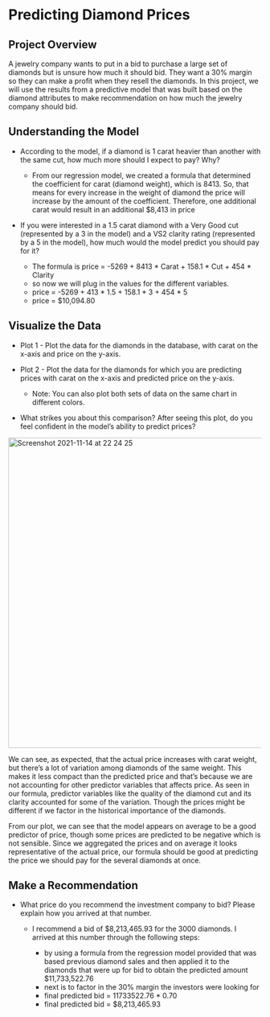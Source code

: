 # Predicting Diamond Prices

## Project Overview

A jewelry company wants to put in a bid to purchase a large set of diamonds but is unsure how much it should bid. They want a 30% margin so they can make a profit when they resell the diamonds. In this project, we will use the results from a predictive model that was built based on the diamond attributes to make recommendation on how much the jewelry company should bid.

## Understanding the Model

- According to the model, if a diamond is 1 carat heavier than another with the same cut, how much more should I expect to pay? Why? 

   * From our regression model, we created a formula that determined the coefficient for carat (diamond weight), which is 8413. So, that means for every increase in the weight of diamond the price will increase by the amount of the coefficient. Therefore, one additional carat would result in an additional $8,413 in price 

* If you were interested in a 1.5 carat diamond with a Very Good cut (represented by a 3 in the model) and a VS2 clarity rating (represented by a 5 in the model), how much would the model predict you should pay for it? 

   - The formula is price = -5269 + 8413 * Carat + 158.1 * Cut + 454 * Clarity 

   * so now we will plug in the values for the different variables.  

   + price = -5269 + 413 * 1.5 + 158.1 * 3 + 454 * 5 

   - price = $10,094.80 

## Visualize the Data  

- Plot 1 - Plot the data for the diamonds in the database, with carat on the x-axis and price on the y-axis.  

* Plot 2 - Plot the data for the diamonds for which you are predicting prices with carat on the x-axis and predicted price on the y-axis. 

   + Note: You can also plot both sets of data on the same chart in different colors. 

+ What strikes you about this comparison? After seeing this plot, do you feel confident in the model’s ability to predict prices? 

<img width="617" alt="Screenshot 2021-11-14 at 22 24 25" src="https://user-images.githubusercontent.com/68206315/141699243-17f58ec5-195f-482a-8adc-7ef5600901c7.png">

We can see, as expected, that the actual price increases with carat weight, but there’s a lot of variation among diamonds of the same weight. This makes it less compact than the predicted price and that’s because we are not accounting for other predictor variables that affects price. As seen in our formula, predictor variables like the quality of the diamond cut and its clarity accounted for some of the variation. Though the prices might be different if we factor in the historical importance of the diamonds. 
 
From our plot, we can see that the model appears on average to be a good predictor of price, though some prices are predicted to be negative which is not sensible. Since we aggregated the prices and on average it looks representative of the actual price, our formula should be good at predicting the price we should pay for the several diamonds at once. 

## Make a Recommendation 

* What price do you recommend the investment company to bid? Please explain how you arrived at that number. 

   - I recommend a bid of $8,213,465.93 for the 3000 diamonds. I arrived at this number through the following steps:  
 

      * by using a formula from the regression model provided that was based previous diamond sales and then applied it to the diamonds that were up for bid to obtain the predicted amount $11,733,522.76 

      - next is to factor in the 30% margin the investors were looking for 

      * final predicted bid = 11733522.76 * 0.70 

      + final predicted bid = $8,213,465.93

